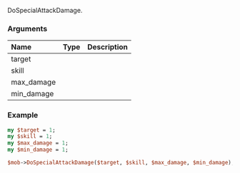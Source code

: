 DoSpecialAttackDamage.
### Arguments
**Name**|**Type**|**Description**
:---|:---|:---
target||
skill||
max_damage||
min_damage||

### Example

```perl
my $target = 1;
my $skill = 1;
my $max_damage = 1;
my $min_damage = 1;

$mob->DoSpecialAttackDamage($target, $skill, $max_damage, $min_damage); # Returns void
```